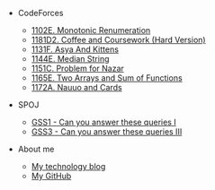 -   CodeForces
    -   [1102E. Monotonic Renumeration](/CodeForces/1102E.md)
    -   [1181D2. Coffee and Coursework (Hard Version)](/CodeForces/1118D2.md)
    -   [1131F. Asya And Kittens](/CodeForces/1131F.md)
    -   [1144E. Median String](/CodeForces/1144E.md)
    -   [1151C. Problem for Nazar](/CodeForces/1151C.md)
    -   [1165E. Two Arrays and Sum of Functions](/CodeForces/1165E.md)
    -   [1172A. Nauuo and Cards](/CodeForces/1172A.md)

-   SPOJ
    -   [GSS1 - Can you answer these queries I](/SPOJ/GSS1.md)
    -   [GSS3 - Can you answer these queries III](/SPOJ/GSS3.md)

-   About me
    -   [My technology blog](https://www.cometeme.tech)
    -   [My GitHub](https://github.com/cometeme)